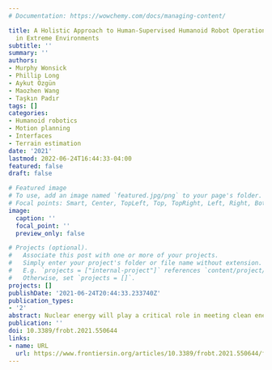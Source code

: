 ```yaml
---
# Documentation: https://wowchemy.com/docs/managing-content/

title: A Holistic Approach to Human-Supervised Humanoid Robot Operations
  in Extreme Environments
subtitle: ''
summary: ''
authors:
- Murphy Wonsick
- Phillip Long
- Aykut Özgün
- Maozhen Wang
- Taşkın Padır
tags: []
categories:
- Humanoid robotics
- Motion planning
- Interfaces
- Terrain estimation
date: '2021'
lastmod: 2022-06-24T16:44:33-04:00
featured: false
draft: false

# Featured image
# To use, add an image named `featured.jpg/png` to your page's folder.
# Focal points: Smart, Center, TopLeft, Top, TopRight, Left, Right, BottomLeft, Bottom, BottomRight.
image:
  caption: ''
  focal_point: ''
  preview_only: false

# Projects (optional).
#   Associate this post with one or more of your projects.
#   Simply enter your project's folder or file name without extension.
#   E.g. `projects = ["internal-project"]` references `content/project/deep-learning/index.md`.
#   Otherwise, set `projects = []`.
projects: []
publishDate: '2021-06-24T20:44:33.233740Z'
publication_types:
- '2'
abstract: Nuclear energy will play a critical role in meeting clean energy targets worldwide. However, nuclear environments are dangerous for humans to operate in due to the presence of highly radioactive materials. Robots can help address this issue by allowing remote access to nuclear and other highly hazardous facilities under human supervision to perform inspection and maintenance tasks during normal operations, help with clean-up missions, and aid in decommissioning. This paper presents our research to help realize humanoid robots in supervisory roles in nuclear environments. Our research focuses on National Aeronautics and Space Administration (NASA’s) humanoid robot, Valkyrie, in the areas of constrained manipulation and motion planning, increasing stability using support contact, dynamic non-prehensile manipulation, locomotion on deformable terrains, and human-in-the-loop control interfaces.
publication: ''
doi: 10.3389/frobt.2021.550644
links:
- name: URL
  url: https://www.frontiersin.org/articles/10.3389/frobt.2021.550644/full
---
```


